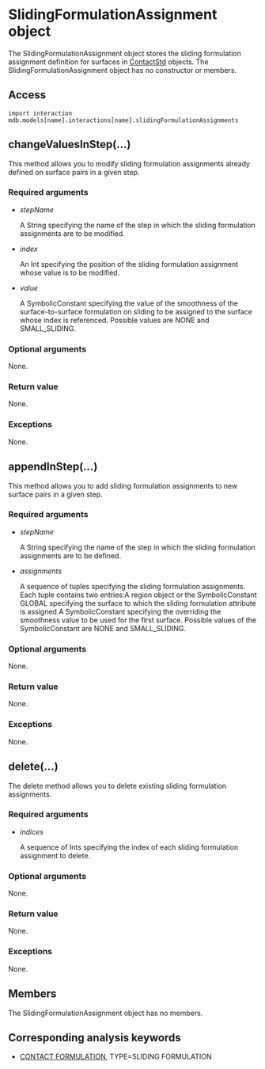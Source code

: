 # SlidingFormulationAssignment object

The SlidingFormulationAssignment object stores the sliding formulation assignment definition for surfaces in [ContactStd](https://help.3ds.com/2022/english/DSSIMULIA_Established/SIMACAEKERRefMap/simaker-c-contactstdpyc.htm?ContextScope=all) objects. The SlidingFormulationAssignment object has no constructor or members.

## Access

```
import interaction
mdb.models[name].interactions[name].slidingFormulationAssignments
```

## changeValuesInStep(...)



This method allows you to modify sliding formulation assignments already defined on surface pairs in a given step.



### Required arguments

- *stepName*

  A String specifying the name of the step in which the sliding formulation assignments are to be modified.

- *index*

  An Int specifying the position of the sliding formulation assignment whose value is to be modified.

- *value*

  A SymbolicConstant specifying the value of the smoothness of the surface-to-surface formulation on sliding to be assigned to the surface whose index is referenced. Possible values are NONE and SMALL_SLIDING.

### Optional arguments

None.

### Return value

None.

### Exceptions

None.



## appendInStep(...)



This method allows you to add sliding formulation assignments to new surface pairs in a given step.



### Required arguments

- *stepName*

  A String specifying the name of the step in which the sliding formulation assignments are to be defined.

- *assignments*

  A sequence of tuples specifying the sliding formulation assignments. Each tuple contains two entries:A region object or the SymbolicConstant GLOBAL specifying the surface to which the sliding formulation attribute is assigned.A SymbolicConstant specifying the overriding the smoothness value to be used for the first surface. Possible values of the SymbolicConstant are NONE and SMALL_SLIDING.

### Optional arguments

None.

### Return value

None.

### Exceptions

None.



## delete(...)



The delete method allows you to delete existing sliding formulation assignments.



### Required arguments

- *indices*

  A sequence of Ints specifying the index of each sliding formulation assignment to delete.

### Optional arguments

None.

### Return value

None.

### Exceptions

None.



## Members

The SlidingFormulationAssignment object has no members.



## Corresponding analysis keywords

- [CONTACT FORMULATION](https://help.3ds.com/2022/english/DSSIMULIA_Established/SIMACAEKEYRefMap/simakey-r-contactformulation.htm?ContextScope=all#simakey-r-contactformulation), TYPE=SLIDING FORMULATION